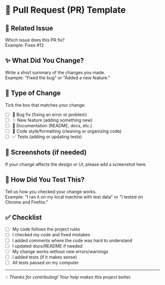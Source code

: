 # 📌 Pull Request (PR) Template

## 🔗 Related Issue
Which issue does this PR fix?  
Example: Fixes #12  

## ✨ What Did You Change?
Write a short summary of the changes you made.  
Example: "Fixed the bug" or "Added a new feature."

## 🔄 Type of Change
Tick the box that matches your change:

- [ ] 🐛 Bug fix (fixing an error or problem)
- [ ] ✨ New feature (adding something new)
- [ ] 📝 Documentation (README, docs, etc.)
- [ ] 🧹 Code style/formatting (cleaning or organizing code)
- [ ] ✅ Tests (adding or updating tests)

## 📸 Screenshots (if needed)
If your change affects the design or UI, please add a screenshot here.

## 🧪 How Did You Test This?
Tell us how you checked your change works.  
Example: "I ran it on my local machine with test data" or "I tested on Chrome and Firefox."

## ✅ Checklist
- [ ] My code follows the project rules
- [ ] I checked my code and fixed mistakes
- [ ] I added comments where the code was hard to understand
- [ ] I updated docs/README if needed
- [ ] My change works without new errors/warnings
- [ ] I added tests (if it makes sense)
- [ ] All tests passed on my computer

---

💡 *Thanks for contributing! Your help makes this project better.*
